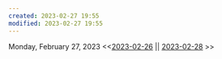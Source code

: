 ```yaml
---
created: 2023-02-27 19:55 
modified: 2023-02-27 19:55
---
```

Monday, February 27, 2023
<<[2023-02-26](2023-02-26.md) || [2023-02-28](2023-02-28.md) >>


